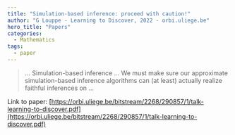 ```yaml
---
title: "Simulation-based inference: proceed with caution!"
author: "G Louppe - Learning to Discover, 2022 - orbi.uliege.be"
hero_title: "Papers"
categories:
  - Mathematics
tags:
  - paper
---
```



>… Simulation-based inference … We must make sure our approximate simulation-based inference algorithms can (at least) actually realize faithful inferences on …

Link to paper: [https://orbi.uliege.be/bitstream/2268/290857/1/talk-learning-to-discover.pdf](https://orbi.uliege.be/bitstream/2268/290857/1/talk-learning-to-discover.pdf)
